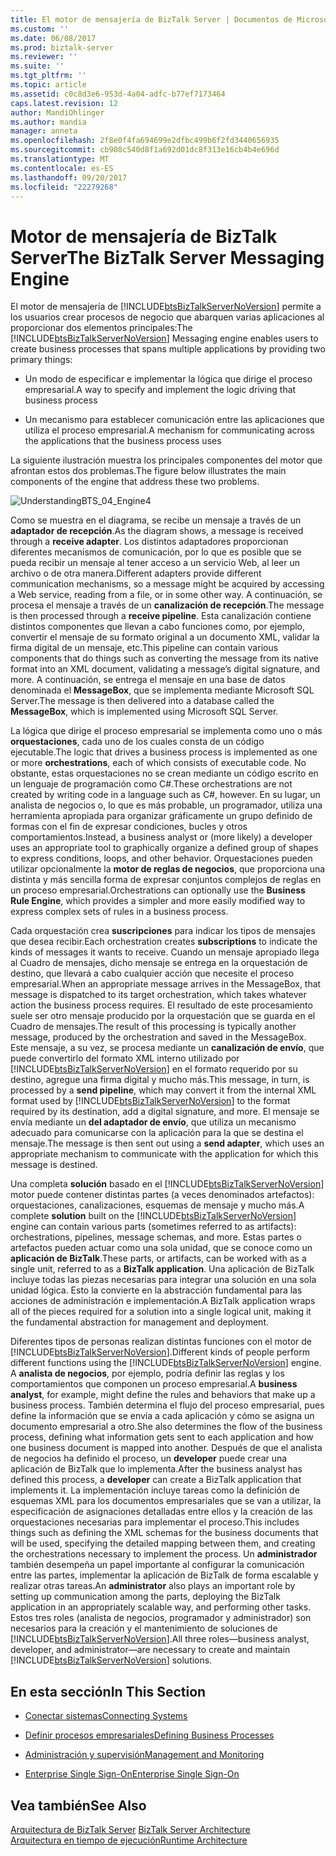 ```yaml
---
title: El motor de mensajería de BizTalk Server | Documentos de Microsoft
ms.custom: ''
ms.date: 06/08/2017
ms.prod: biztalk-server
ms.reviewer: ''
ms.suite: ''
ms.tgt_pltfrm: ''
ms.topic: article
ms.assetid: c0c8d3e6-953d-4a04-adfc-b77ef7173464
caps.latest.revision: 12
author: MandiOhlinger
ms.author: mandia
manager: anneta
ms.openlocfilehash: 2f8e0f4fa694699e2dfbc499b6f2fd3440656935
ms.sourcegitcommit: cb908c540d8f1a692d01dc8f313e16cb4b4e696d
ms.translationtype: MT
ms.contentlocale: es-ES
ms.lasthandoff: 09/20/2017
ms.locfileid: "22279268"
---
```

# <a name="the-biztalk-server-messaging-engine"></a><span data-ttu-id="6803f-102">Motor de mensajería de BizTalk Server</span><span class="sxs-lookup"><span data-stu-id="6803f-102">The BizTalk Server Messaging Engine</span></span>
<span data-ttu-id="6803f-103">El motor de mensajería de [!INCLUDE[btsBizTalkServerNoVersion](../includes/btsbiztalkservernoversion-md.md)] permite a los usuarios crear procesos de negocio que abarquen varias aplicaciones al proporcionar dos elementos principales:</span><span class="sxs-lookup"><span data-stu-id="6803f-103">The [!INCLUDE[btsBizTalkServerNoVersion](../includes/btsbiztalkservernoversion-md.md)] Messaging engine enables users to create business processes that spans multiple applications by providing two primary things:</span></span>  
  
-   <span data-ttu-id="6803f-104">Un modo de especificar e implementar la lógica que dirige el proceso empresarial.</span><span class="sxs-lookup"><span data-stu-id="6803f-104">A way to specify and implement the logic driving that business process</span></span>  
  
-   <span data-ttu-id="6803f-105">Un mecanismo para establecer comunicación entre las aplicaciones que utiliza el proceso empresarial.</span><span class="sxs-lookup"><span data-stu-id="6803f-105">A mechanism for communicating across the applications that the business process uses</span></span>  
  
 <span data-ttu-id="6803f-106">La siguiente ilustración muestra los principales componentes del motor que afrontan estos dos problemas.</span><span class="sxs-lookup"><span data-stu-id="6803f-106">The figure below illustrates the main components of the engine that address these two problems.</span></span>  
  
 ![](../core/media/understandingbts-04-engine4.gif "UnderstandingBTS_04_Engine4")  
  
 <span data-ttu-id="6803f-107">Como se muestra en el diagrama, se recibe un mensaje a través de un **adaptador de recepción**.</span><span class="sxs-lookup"><span data-stu-id="6803f-107">As the diagram shows, a message is received through a **receive adapter**.</span></span> <span data-ttu-id="6803f-108">Los distintos adaptadores proporcionan diferentes mecanismos de comunicación, por lo que es posible que se pueda recibir un mensaje al tener acceso a un servicio Web, al leer un archivo o de otra manera.</span><span class="sxs-lookup"><span data-stu-id="6803f-108">Different adapters provide different communication mechanisms, so a message might be acquired by accessing a Web service, reading from a file, or in some other way.</span></span> <span data-ttu-id="6803f-109">A continuación, se procesa el mensaje a través de un **canalización de recepción**.</span><span class="sxs-lookup"><span data-stu-id="6803f-109">The message is then processed through a **receive pipeline**.</span></span> <span data-ttu-id="6803f-110">Esta canalización contiene distintos componentes que llevan a cabo funciones como, por ejemplo, convertir el mensaje de su formato original a un documento XML, validar la firma digital de un mensaje, etc.</span><span class="sxs-lookup"><span data-stu-id="6803f-110">This pipeline can contain various components that do things such as converting the message from its native format into an XML document, validating a message’s digital signature, and more.</span></span> <span data-ttu-id="6803f-111">A continuación, se entrega el mensaje en una base de datos denominada el **MessageBox**, que se implementa mediante Microsoft SQL Server.</span><span class="sxs-lookup"><span data-stu-id="6803f-111">The message is then delivered into a database called the **MessageBox**, which is implemented using Microsoft SQL Server.</span></span>  
  
 <span data-ttu-id="6803f-112">La lógica que dirige el proceso empresarial se implementa como uno o más **orquestaciones**, cada uno de los cuales consta de un código ejecutable.</span><span class="sxs-lookup"><span data-stu-id="6803f-112">The logic that drives a business process is implemented as one or more **orchestrations**, each of which consists of executable code.</span></span> <span data-ttu-id="6803f-113">No obstante, estas orquestaciones no se crean mediante un código escrito en un lenguaje de programación como C#.</span><span class="sxs-lookup"><span data-stu-id="6803f-113">These orchestrations are not created by writing code in a language such as C#, however.</span></span> <span data-ttu-id="6803f-114">En su lugar, un analista de negocios o, lo que es más probable, un programador, utiliza una herramienta apropiada para organizar gráficamente un grupo definido de formas con el fin de expresar condiciones, bucles y otros comportamientos.</span><span class="sxs-lookup"><span data-stu-id="6803f-114">Instead, a business analyst or (more likely) a developer uses an appropriate tool to graphically organize a defined group of shapes to express conditions, loops, and other behavior.</span></span> <span data-ttu-id="6803f-115">Orquestaciones pueden utilizar opcionalmente la **motor de reglas de negocios**, que proporciona una distinta y más sencilla forma de expresar conjuntos complejos de reglas en un proceso empresarial.</span><span class="sxs-lookup"><span data-stu-id="6803f-115">Orchestrations can optionally use the **Business Rule Engine**, which provides a simpler and more easily modified way to express complex sets of rules in a business process.</span></span>  
  
 <span data-ttu-id="6803f-116">Cada orquestación crea **suscripciones** para indicar los tipos de mensajes que desea recibir.</span><span class="sxs-lookup"><span data-stu-id="6803f-116">Each orchestration creates **subscriptions** to indicate the kinds of messages it wants to receive.</span></span> <span data-ttu-id="6803f-117">Cuando un mensaje apropiado llega al Cuadro de mensajes, dicho mensaje se entrega en la orquestación de destino, que llevará a cabo cualquier acción que necesite el proceso empresarial.</span><span class="sxs-lookup"><span data-stu-id="6803f-117">When an appropriate message arrives in the MessageBox, that message is dispatched to its target orchestration, which takes whatever action the business process requires.</span></span> <span data-ttu-id="6803f-118">El resultado de este procesamiento suele ser otro mensaje producido por la orquestación que se guarda en el Cuadro de mensajes.</span><span class="sxs-lookup"><span data-stu-id="6803f-118">The result of this processing is typically another message, produced by the orchestration and saved in the MessageBox.</span></span> <span data-ttu-id="6803f-119">Este mensaje, a su vez, se procesa mediante un **canalización de envío**, que puede convertirlo del formato XML interno utilizado por [!INCLUDE[btsBizTalkServerNoVersion](../includes/btsbiztalkservernoversion-md.md)] en el formato requerido por su destino, agregue una firma digital y mucho más.</span><span class="sxs-lookup"><span data-stu-id="6803f-119">This message, in turn, is processed by a **send pipeline**, which may convert it from the internal XML format used by [!INCLUDE[btsBizTalkServerNoVersion](../includes/btsbiztalkservernoversion-md.md)] to the format required by its destination, add a digital signature, and more.</span></span> <span data-ttu-id="6803f-120">El mensaje se envía mediante un **del adaptador de envío**, que utiliza un mecanismo adecuado para comunicarse con la aplicación para la que se destina el mensaje.</span><span class="sxs-lookup"><span data-stu-id="6803f-120">The message is then sent out using a **send adapter**, which uses an appropriate mechanism to communicate with the application for which this message is destined.</span></span>  
  
 <span data-ttu-id="6803f-121">Una completa **solución** basado en el [!INCLUDE[btsBizTalkServerNoVersion](../includes/btsbiztalkservernoversion-md.md)] motor puede contener distintas partes (a veces denominados artefactos): orquestaciones, canalizaciones, esquemas de mensaje y mucho más.</span><span class="sxs-lookup"><span data-stu-id="6803f-121">A complete **solution** built on the [!INCLUDE[btsBizTalkServerNoVersion](../includes/btsbiztalkservernoversion-md.md)] engine can contain various parts (sometimes referred to as artifacts): orchestrations, pipelines, message schemas, and more.</span></span> <span data-ttu-id="6803f-122">Estas partes o artefactos pueden actuar como una sola unidad, que se conoce como un **aplicación de BizTalk**.</span><span class="sxs-lookup"><span data-stu-id="6803f-122">These parts, or artifacts, can be worked with as a single unit, referred to as a **BizTalk application**.</span></span> <span data-ttu-id="6803f-123">Una aplicación de BizTalk incluye todas las piezas necesarias para integrar una solución en una sola unidad lógica. Esto la convierte en la abstracción fundamental para las acciones de administración e implementación.</span><span class="sxs-lookup"><span data-stu-id="6803f-123">A BizTalk application wraps all of the pieces required for a solution into a single logical unit, making it the fundamental abstraction for management and deployment.</span></span>  
  
 <span data-ttu-id="6803f-124">Diferentes tipos de personas realizan distintas funciones con el motor de [!INCLUDE[btsBizTalkServerNoVersion](../includes/btsbiztalkservernoversion-md.md)].</span><span class="sxs-lookup"><span data-stu-id="6803f-124">Different kinds of people perform different functions using the [!INCLUDE[btsBizTalkServerNoVersion](../includes/btsbiztalkservernoversion-md.md)] engine.</span></span> <span data-ttu-id="6803f-125">A **analista de negocios**, por ejemplo, podría definir las reglas y los comportamientos que componen un proceso empresarial.</span><span class="sxs-lookup"><span data-stu-id="6803f-125">A **business analyst**, for example, might define the rules and behaviors that make up a business process.</span></span> <span data-ttu-id="6803f-126">También determina el flujo del proceso empresarial, pues define la información que se envía a cada aplicación y cómo se asigna un documento empresarial a otro.</span><span class="sxs-lookup"><span data-stu-id="6803f-126">She also determines the flow of the business process, defining what information gets sent to each application and how one business document is mapped into another.</span></span> <span data-ttu-id="6803f-127">Después de que el analista de negocios ha definido el proceso, un **developer** puede crear una aplicación de BizTalk que lo implementa.</span><span class="sxs-lookup"><span data-stu-id="6803f-127">After the business analyst has defined this process, a **developer** can create a BizTalk application that implements it.</span></span> <span data-ttu-id="6803f-128">La implementación incluye tareas como la definición de esquemas XML para los documentos empresariales que se van a utilizar, la especificación de asignaciones detalladas entre ellos y la creación de las orquestaciones necesarias para implementar el proceso.</span><span class="sxs-lookup"><span data-stu-id="6803f-128">This includes things such as defining the XML schemas for the business documents that will be used, specifying the detailed mapping between them, and creating the orchestrations necessary to implement the process.</span></span> <span data-ttu-id="6803f-129">Un **administrador** también desempeña un papel importante al configurar la comunicación entre las partes, implementar la aplicación de BizTalk de forma escalable y realizar otras tareas.</span><span class="sxs-lookup"><span data-stu-id="6803f-129">An **administrator** also plays an important role by setting up communication among the parts, deploying the BizTalk application in an appropriately scalable way, and performing other tasks.</span></span> <span data-ttu-id="6803f-130">Estos tres roles (analista de negocios, programador y administrador) son necesarios para la creación y el mantenimiento de soluciones de [!INCLUDE[btsBizTalkServerNoVersion](../includes/btsbiztalkservernoversion-md.md)].</span><span class="sxs-lookup"><span data-stu-id="6803f-130">All three roles—business analyst, developer, and administrator—are necessary to create and maintain [!INCLUDE[btsBizTalkServerNoVersion](../includes/btsbiztalkservernoversion-md.md)] solutions.</span></span>  
  
## <a name="in-this-section"></a><span data-ttu-id="6803f-131">En esta sección</span><span class="sxs-lookup"><span data-stu-id="6803f-131">In This Section</span></span>  
  
-   [<span data-ttu-id="6803f-132">Conectar sistemas</span><span class="sxs-lookup"><span data-stu-id="6803f-132">Connecting Systems</span></span>](../core/connecting-systems.md)  
  
-   [<span data-ttu-id="6803f-133">Definir procesos empresariales</span><span class="sxs-lookup"><span data-stu-id="6803f-133">Defining Business Processes</span></span>](../core/defining-business-processes.md)  
  
-   [<span data-ttu-id="6803f-134">Administración y supervisión</span><span class="sxs-lookup"><span data-stu-id="6803f-134">Management and Monitoring</span></span>](../core/management-and-monitoring.md)  
  
-   [<span data-ttu-id="6803f-135">Enterprise Single Sign-On</span><span class="sxs-lookup"><span data-stu-id="6803f-135">Enterprise Single Sign-On</span></span>](../core/enterprise-single-sign-on-sso.md)  
  
## <a name="see-also"></a><span data-ttu-id="6803f-136">Vea también</span><span class="sxs-lookup"><span data-stu-id="6803f-136">See Also</span></span>  
 <span data-ttu-id="6803f-137">[Arquitectura de BizTalk Server](../core/biztalk-server-architecture.md) </span><span class="sxs-lookup"><span data-stu-id="6803f-137">[BizTalk Server Architecture](../core/biztalk-server-architecture.md) </span></span>  
 [<span data-ttu-id="6803f-138">Arquitectura en tiempo de ejecución</span><span class="sxs-lookup"><span data-stu-id="6803f-138">Runtime Architecture</span></span>](../core/runtime-architecture.md)